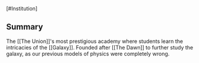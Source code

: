 [#Institution]

## Summary

The [[The Union]]'s most prestigious academy where students learn the intricacies of the [[Galaxy]]. Founded after [[The Dawn]] to further study the galaxy, as our previous models of physics were completely wrong.